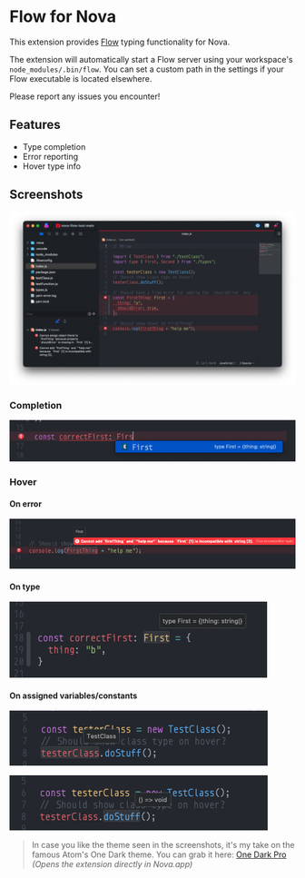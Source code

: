 # Flow for Nova

This extension provides [Flow](https://flow.org) typing functionality for Nova.

The extension will automatically start a Flow server using your workspace's `node_modules/.bin/flow`. You can set a custom path in the settings if your Flow executable is located elsewhere.

Please report any issues you encounter!

## Features

- Type completion
- Error reporting
- Hover type info

## Screenshots

![Preview](https://github.com/habovh/nova-flow/raw/master/screenshots/preview.png)


### Completion

![Autocomplete example](https://github.com/habovh/nova-flow/raw/master/screenshots/completion.png)

### Hover

#### On error
![Hover on error example](https://github.com/habovh/nova-flow/raw/master/screenshots/hoverError.png)

#### On type
![Hover on type example](https://github.com/habovh/nova-flow/raw/master/screenshots/hoverType.png)

#### On assigned variables/constants
![Hover on assigned class example](https://github.com/habovh/nova-flow/raw/master/screenshots/hover1.png)

![Hover on assigned class example](https://github.com/habovh/nova-flow/raw/master/screenshots/hover2.png)


> In case you like the theme seen in the screenshots, it's my take on the famous Atom's One Dark theme. You can grab it here: [One Dark Pro](nova://extension/?id=io.becker.OneDarkPro&name=One%20Dark%20Pro) *(Opens the extension directly in Nova.app)*